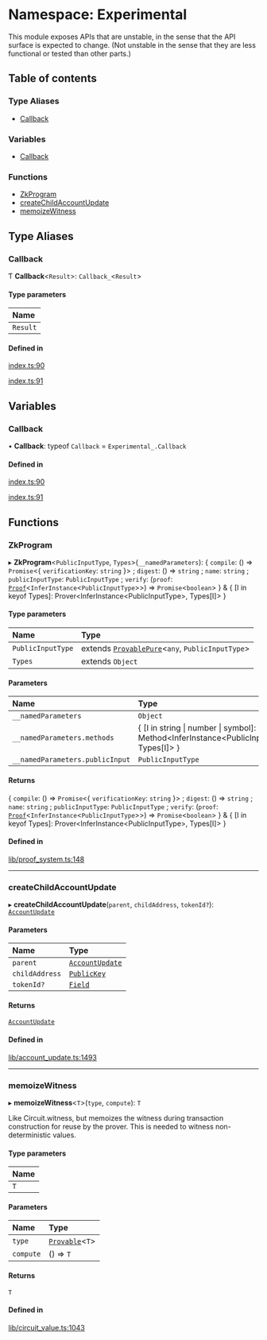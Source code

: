 # Namespace: Experimental

This module exposes APIs that are unstable, in the sense that the API surface is expected to change.
(Not unstable in the sense that they are less functional or tested than other parts.)

## Table of contents

### Type Aliases

- [Callback](Experimental.md#callback)

### Variables

- [Callback](Experimental.md#callback-1)

### Functions

- [ZkProgram](Experimental.md#zkprogram)
- [createChildAccountUpdate](Experimental.md#createchildaccountupdate)
- [memoizeWitness](Experimental.md#memoizewitness)

## Type Aliases

### Callback

Ƭ **Callback**<`Result`\>: `Callback_`<`Result`\>

#### Type parameters

| Name |
| :------ |
| `Result` |

#### Defined in

[index.ts:90](https://github.com/o1-labs/snarkyjs/blob/4b46575/src/index.ts#L90)

[index.ts:91](https://github.com/o1-labs/snarkyjs/blob/4b46575/src/index.ts#L91)

## Variables

### Callback

• **Callback**: typeof `Callback` = `Experimental_.Callback`

#### Defined in

[index.ts:90](https://github.com/o1-labs/snarkyjs/blob/4b46575/src/index.ts#L90)

[index.ts:91](https://github.com/o1-labs/snarkyjs/blob/4b46575/src/index.ts#L91)

## Functions

### ZkProgram

▸ **ZkProgram**<`PublicInputType`, `Types`\>(`__namedParameters`): { `compile`: () => `Promise`<{ `verificationKey`: `string`  }\> ; `digest`: () => `string` ; `name`: `string` ; `publicInputType`: `PublicInputType` ; `verify`: (`proof`: [`Proof`](../classes/Proof.md)<`InferInstance`<`PublicInputType`\>\>) => `Promise`<`boolean`\>  } & { [I in keyof Types]: Prover<InferInstance<PublicInputType\>, Types[I]\> }

#### Type parameters

| Name | Type |
| :------ | :------ |
| `PublicInputType` | extends [`ProvablePure`](../interfaces/ProvablePure.md)<`any`, `PublicInputType`\> |
| `Types` | extends `Object` |

#### Parameters

| Name | Type |
| :------ | :------ |
| `__namedParameters` | `Object` |
| `__namedParameters.methods` | { [I in string \| number \| symbol]: Method<InferInstance<PublicInputType\>, Types[I]\> } |
| `__namedParameters.publicInput` | `PublicInputType` |

#### Returns

{ `compile`: () => `Promise`<{ `verificationKey`: `string`  }\> ; `digest`: () => `string` ; `name`: `string` ; `publicInputType`: `PublicInputType` ; `verify`: (`proof`: [`Proof`](../classes/Proof.md)<`InferInstance`<`PublicInputType`\>\>) => `Promise`<`boolean`\>  } & { [I in keyof Types]: Prover<InferInstance<PublicInputType\>, Types[I]\> }

#### Defined in

[lib/proof_system.ts:148](https://github.com/o1-labs/snarkyjs/blob/4b46575/src/lib/proof_system.ts#L148)

___

### createChildAccountUpdate

▸ **createChildAccountUpdate**(`parent`, `childAddress`, `tokenId?`): [`AccountUpdate`](../classes/AccountUpdate.md)

#### Parameters

| Name | Type |
| :------ | :------ |
| `parent` | [`AccountUpdate`](../classes/AccountUpdate.md) |
| `childAddress` | [`PublicKey`](../classes/Types.PublicKey.md) |
| `tokenId?` | [`Field`](../classes/Field.md) |

#### Returns

[`AccountUpdate`](../classes/AccountUpdate.md)

#### Defined in

[lib/account_update.ts:1493](https://github.com/o1-labs/snarkyjs/blob/4b46575/src/lib/account_update.ts#L1493)

___

### memoizeWitness

▸ **memoizeWitness**<`T`\>(`type`, `compute`): `T`

Like Circuit.witness, but memoizes the witness during transaction construction
for reuse by the prover. This is needed to witness non-deterministic values.

#### Type parameters

| Name |
| :------ |
| `T` |

#### Parameters

| Name | Type |
| :------ | :------ |
| `type` | [`Provable`](../interfaces/Provable.md)<`T`\> |
| `compute` | () => `T` |

#### Returns

`T`

#### Defined in

[lib/circuit_value.ts:1043](https://github.com/o1-labs/snarkyjs/blob/4b46575/src/lib/circuit_value.ts#L1043)
